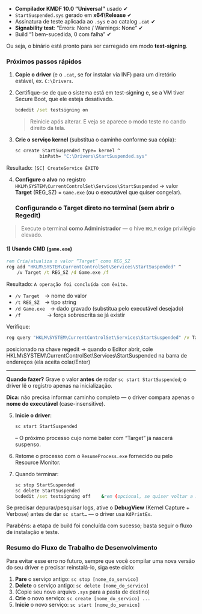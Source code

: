 
* **Compilador KMDF 10.0 “Universal”** usado ✔
* `StartSuspended.sys` gerado em **x64\Release** ✔
* Assinatura de teste aplicada ao `.sys` e ao catalog `.cat` ✔
* **Signability test**: “Errors: None / Warnings: None” ✔
* Build “1 bem-sucedida, 0 com falha” ✔

Ou seja, o binário está pronto para ser carregado em modo **test-signing**.

### Próximos passos rápidos

1. **Copie o driver** (e o `.cat`, se for instalar via INF) para um diretório estável, ex. `C:\Drivers`.
2. Certifique-se de que o sistema está em test-signing e, se a VM tiver Secure Boot, que ele esteja desativado.

   ```cmd
   bcdedit /set testsigning on
   ```

   > Reinicie após alterar. E veja se aparece o modo teste no cando direito da tela.
3. **Crie o serviço kernel** (substitua o caminho conforme sua cópia):

   ```cmd
   sc create StartSuspended type= kernel ^
            binPath= "C:\Drivers\StartSuspended.sys"
   ```
Resultado: `[SC] CreateService ÊXITO`

4. **Configure o alvo** no registro
   `HKLM\SYSTEM\CurrentControlSet\Services\StartSuspended` →
   valor **Target** (REG\_SZ) = `Game.exe` (ou o executável que quiser congelar).
   
   ### Configurando o **Target** direto no terminal (sem abrir o Regedit)

> Execute o terminal **como Administrador** — o hive `HKLM` exige privilégio elevado.

#### 1) Usando **CMD** (`game.exe`)

```cmd
rem Cria/atualiza o valor “Target” como REG_SZ
reg add "HKLM\SYSTEM\CurrentControlSet\Services\StartSuspended" ^
    /v Target /t REG_SZ /d Game.exe /f
```
Resultado: `A operação foi concluída com êxito.`

* `/v Target` → nome do valor
* `/t REG_SZ` → tipo string
* `/d Game.exe` → dado gravado (substitua pelo executável desejado)
* `/f`     → força sobrescrita se já existir

Verifique:

```cmd
reg query "HKLM\SYSTEM\CurrentControlSet\Services\StartSuspended" /v Target
```

 posicionado na chave	regedit →
quando o Editor abrir, cole HKLM\SYSTEM\CurrentControlSet\Services\StartSuspended na barra de endereços (ela aceita colar/Enter)

---

**Quando fazer?**
Grave o valor **antes** de rodar `sc start StartSuspended`; o driver lê o registro apenas na inicialização.

**Dica:** não precisa informar caminho completo — o driver compara apenas o **nome do executável** (case-insensitive).

5. **Inicie o driver**:

   ```cmd
   sc start StartSuspended
   ```

   – O próximo processo cujo nome bater com “Target” já nascerá suspenso.
6. Retome o processo com o `ResumeProcess.exe` fornecido ou pelo Resource Monitor.
7. Quando terminar:

   ```cmd
   sc stop StartSuspended
   sc delete StartSuspended
   bcdedit /set testsigning off    &rem (opcional, se quiser voltar a modo normal)
   ```

Se precisar depurar/pesquisar logs, ative o **DebugView** (Kernel Capture + Verbose) antes de dar `sc start…` — o driver usa `KdPrintEx`.

Parabéns: a etapa de build foi concluída com sucesso; basta seguir o fluxo de instalação e teste.

### Resumo do Fluxo de Trabalho de Desenvolvimento

Para evitar esse erro no futuro, sempre que você compilar uma nova versão do seu driver e precisar reinstalá-lo, siga este ciclo:

1.  **Pare** o serviço antigo: `sc stop [nome_do_servico]`
2.  **Delete** o serviço antigo: `sc delete [nome_do_servico]`
3.  (Copie seu novo arquivo `.sys` para a pasta de destino)
4.  **Crie** o novo serviço: `sc create [nome_do_servico] ...`
5.  **Inicie** o novo serviço: `sc start [nome_do_servico]`
